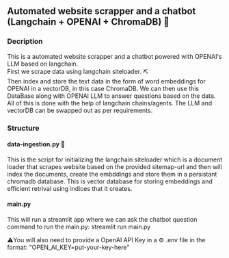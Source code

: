 ## Automated website scrapper and a chatbot (Langchain + OPENAI + ChromaDB) :robot:
### Decription
This is a automated website scrapper and a chatbot powered with OPENAI's LLM based on langchain.<br>
First we scrape data using langchain siteloader. :pick: <br> 
Then index and store the text data in the form of word embeddings for OPENAI in a vectorDB, in this case ChromaDB. We can then use this DataBase along with OPENAI LLM to answer questions based on the data. All of this is done with the help of langchain chains/agents. The LLM and vectorDB can be swapped out as per requirements.  

### Structure

#### data-ingestion.py :syringe:

This is the script for initializing the langchain siteloader which is a document loader that scrapes website based on the provided sitemap-url and then will index the documents, create the embddings and store them in a persistant chromadb database. This is vector database for storing embeddings and efficient retrival using indices that it creates.<br>

#### main.py 

This will run a streamlit app where we can ask the chatbot question<br>
command to run the main.py: streamlit run main.py

:warning:You will also need to provide a OpenAI API Key in a :gear: .env file in the format: "OPEN_AI_KEY=put-your-key-here"

